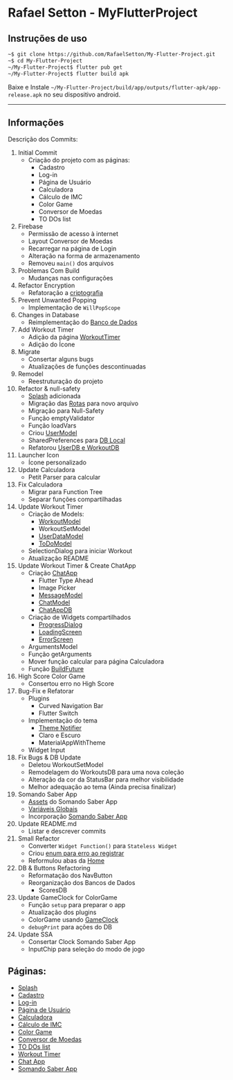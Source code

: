 # Rafael Setton - MyFlutterProject

## Instruções de uso

```bash
~$ git clone https://github.com/RafaelSetton/My-Flutter-Project.git
~$ cd My-Flutter-Project
~/My-Flutter-Project$ flutter pub get
~/My-Flutter-Project$ flutter build apk
```

Baixe e Instale `~/My-Flutter-Project/build/app/outputs/flutter-apk/app-release.apk` no seu dispositivo android.

---

## Informações

Descrição dos Commits:<br/>

1. Initial Commit
   - Criação do projeto com as páginas:
     - Cadastro
     - Log-in
     - Página de Usuário
     - Calculadora
     - Cálculo de IMC
     - Color Game
     - Conversor de Moedas
     - TO DOs list
1. Firebase
   - Permissão de acesso à internet
   - Layout Conversor de Moedas
   - Recarregar na página de Login
   - Alteração na forma de armazenamento
   - Removeu `main()` dos arquivos
1. Problemas Com Build
   - Mudanças nas configurações
1. Refactor Encryption
   - Refatoração a [criptografia](lib\services\cryptography.dart)
1. Prevent Unwanted Popping
   - Implementação de `WillPopScope`
1. Changes in Database
   - Reimplementação do [Banco de Dados](lib\services\storage.dart)
1. Add Workout Timer
   - Adição da página [WorkoutTimer](lib\pages\workoutTimer)
   - Adição do Ícone
1. Migrate
   - Consertar alguns bugs
   - Atualizações de funções descontinuadas
1. Remodel
   - Reestruturação do projeto
1. Refactor & null-safety
   - [Splash](lib\pages\splash) adicionada
   - Migração das [Rotas](lib\routes.dart) para novo arquivo
   - Migração para Null-Safety
   - Função emptyValidator
   - Função loadVars
   - Criou [UserModel](lib\shared\models\userModel.dart)
   - SharedPreferences para [DB Local](lib\services\RAM.dart)
   - Refatorou [UserDB e WorkoutDB](lib\services\storage.dart)
1. Launcher Icon
   - Ícone personalizado
1. Update Calculadora
   - Petit Parser para calcular
1. Fix Calculadora
   - Migrar para Function Tree
   - Separar funções compartilhadas
1. Update Workout Timer
   - Criação de Models:
     - [WorkoutModel](lib\shared\models\workoutModel.dart)
     - WorkoutSetModel
     - [UserDataModel](lib\shared\models\userDataModel.dart)
     - [ToDoModel](lib\shared\models\toDoModel.dart)
   - SelectionDialog para iniciar Workout
   - Atualização README
1. Update Workout Timer & Create ChatApp
   - Criação [ChatApp](lib\pages\chatApp)
     - Flutter Type Ahead
     - Image Picker
     - [MessageModel](lib\shared\models\messageModel.dart)
     - [ChatModel](lib\shared\models\chatModel.dart)
     - [ChatAppDB](lib\services\storage.dart)
   - Criação de Widgets compartilhados
     - [ProgressDialog](lib\shared\widgets\progressDialog.dart)
     - [LoadingScreen](lib\shared\widgets\loadingScreen.dart)
     - [ErrorScreen](lib\shared\widgets\errorScreen.dart)
   - ArgumentsModel
   - Função getArguments
   - Mover função calcular para página Calculadora
   - Função [BuildFuture](lib\shared\functions\buildFuture.dart)
1. High Score Color Game
   - Consertou erro no High Score
1. Bug-Fix e Refatorar
   - Plugins
     - Curved Navigation Bar
     - Flutter Switch
   - Implementação do tema
     - [Theme Notifier](lib\services\themenotifier.dart)
     - Claro e Escuro
     - MaterialAppWithTheme
   - Widget Input
1. Fix Bugs & DB Update
   - Deletou WorkoutSetModel
   - Remodelagem do WorkoutsDB para uma nova coleção
   - Alteração da cor da StatusBar para melhor visibilidade
   - Melhor adequação ao tema (Ainda precisa finalizar)
1. Somando Saber App
   - [Assets](lib\assets\Somando_Saber) do Somando Saber App
   - [Variáveis Globais](lib\shared\globals.dart)
   - Incorporação [Somando Saber App](lib\pages\somandoSaber)
1. Update README.md
   - Listar e descrever commits
1. Small Refactor
   - Converter `Widget Function()` para `Stateless Widget`
   - Criou [enum para erro ao registrar](lib\shared\enums\registerErrors.dart)
   - Reformulou abas da [Home](lib\pages\home)
1. DB & Buttons Refactoring
   - Reformatação dos NavButton
   - Reorganização dos Bancos de Dados
     - ScoresDB
1. Update GameClock for ColorGame
   - Função `setup` para preparar o app
   - Atualização dos plugins
   - ColorGame usando [GameClock](lib\shared\widgets\game_clock.dart)
   - `debugPrint` para ações do DB
1. Update SSA
   - Consertar Clock Somando Saber App
   - InputChip para seleção do modo de jogo

## Páginas:<br/>

- [Splash](./lib/pages/splash)<br/>
- [Cadastro](./lib/pages/register)<br/>
- [Log-in](./lib/pages/login)<br/>
- [Página de Usuário](./lib/pages/home)<br/>
- [Calculadora](./lib/pages/calculadora)<br/>
- [Cálculo de IMC](./lib/pages/IMC)<br/>
- [Color Game](./lib/pages/colorGame)<br/>
- [Conversor de Moedas](./lib/pages/conversor)<br/>
- [TO DOs list](./lib/pages/toDo)<br/>
- [Workout Timer](./lib/pages/workoutTimer)<br/>
- [Chat App](./lib/pages/chatApp)<br/>
- [Somando Saber App](./lib/pages/somandoSaber)<br/>
